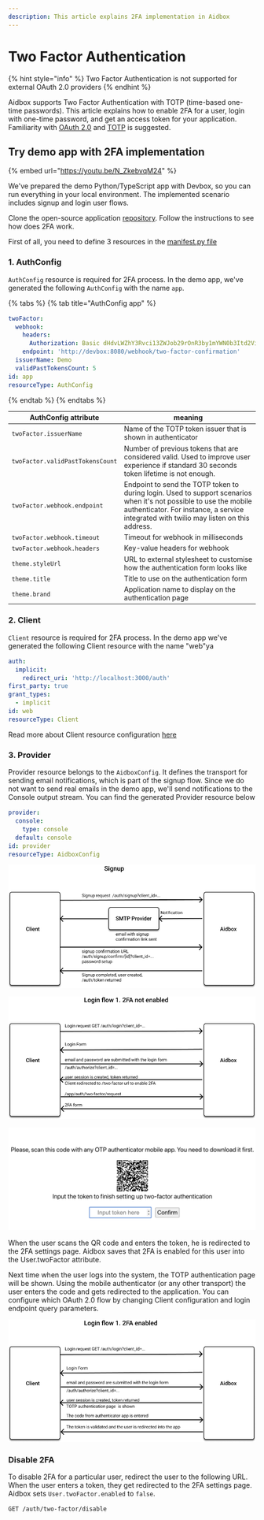 ```yaml
---
description: This article explains 2FA implementation in Aidbox
---
```


# Two Factor Authentication

{% hint style="info" %}
Two Factor Authentication is not supported for external OAuth 2.0 providers
{% endhint %}

Aidbox supports Two Factor Authentication with TOTP (time-based one-time passwords). This article explains how to enable 2FA for a user, login with one-time password, and get an access token for your application. Familiarity with [OAuth 2.0](https://tools.ietf.org/html/rfc6749) and [TOTP](https://tools.ietf.org/html/rfc6238) is suggested.

## Try demo app with 2FA implementation

{% embed url="https://youtu.be/N_ZkebvqM24" %}

We've prepared the demo Python/TypeScript app with Devbox, so you can run everything in your local environment. The implemented scenario includes signup and login user flows.

Clone the open-source application [repository](https://github.com/Aidbox/two-factor-auth-template). Follow the instructions to see how does 2FA work.

First of all, you need to define 3 resources in the [manifest.py file](https://github.com/Aidbox/two-factor-auth-template/blob/58a951dd21778488ec00eb7b6ca085f40bd829d6/backend/app/manifest.py)

### 1. AuthConfig

`AuthConfig` resource is required for 2FA process. In the demo app, we've generated the following `AuthConfig` with the name `app`.

{% tabs %}
{% tab title="AuthConfig app" %}
```yaml
twoFactor:
  webhook:
    headers:
      Authorization: Basic dHdvLWZhY3Rvci13ZWJob29rOnR3by1mYWN0b3Itd2ViaG9vaw==
    endpoint: 'http://devbox:8080/webhook/two-factor-confirmation'
  issuerName: Demo
  validPastTokensCount: 5
id: app
resourceType: AuthConfig
```
{% endtab %}
{% endtabs %}

| AuthConfig attribute             | meaning                                                                                                                                                                                                       |
| -------------------------------- | ------------------------------------------------------------------------------------------------------------------------------------------------------------------------------------------------------------- |
| `twoFactor.issuerName`           | Name of the TOTP token issuer that is shown in authenticator                                                                                                                                                  |
| `twoFactor.validPastTokensCount` | Number of previous tokens that are considered valid. Used to improve user experience if standard 30 seconds token lifetime is not enough.                                                                     |
| `twoFactor.webhook.endpoint`     | Endpoint to send the TOTP token to during login. Used to support scenarios when it's not possible to use the mobile authenticator. For instance, a service integrated with twilio may listen on this address. |
| `twoFactor.webhook.timeout`      | Timeout for webhook in milliseconds                                                                                                                                                                           |
| `twoFactor.webhook.headers`      | Key-value headers for webhook                                                                                                                                                                                 |
| `theme.styleUrl`                 | URL to external stylesheet to customise how the authentication form looks like                                                                                                                                |
| `theme.title`                    | Title to use on the authentication form                                                                                                                                                                       |
| `theme.brand`                    | Application name to display on the authentication page                                                                                                                                                        |

### 2. Client

`Client` resource is required for 2FA process. In the demo app we've generated the following Client resource with the name "web"ya

```yaml
auth:
  implicit:
    redirect_uri: 'http://localhost:3000/auth'
first_party: true
grant_types:
  - implicit
id: web
resourceType: Client
```

Read more about Client resource configuration [here](https://app.gitbook.com/@aidbox/s/project/\~/drafts/-MVyOIaYZI6lD2jaf35C/auth/implicit)

### 3. Provider

Provider resource belongs to the `AidboxConfig`. It defines the transport for sending email notifications, which is part of the signup flow. Since we do not want to send real emails in the demo app, we'll send notifications to the Console output stream. You can find the generated Provider resource below

```yaml
provider:
  console:
    type: console
  default: console
id: provider
resourceType: AidboxConfig
```

![](../../.gitbook/assets/group-4-1-.png)

![](../../.gitbook/assets/group-6.png)

![2FA Form](../../.gitbook/assets/2fa-form.png)

When the user scans the QR code and enters the token, he is redirected to the 2FA settings page. Aidbox saves that 2FA is enabled for this user into the User.twoFactor attribute.

Next time when the user logs into the system, the TOTP authentication page will be shown. Using the mobile authenticator (or any other transport) the user enters the code and gets redirected to the application. You can configure which OAuth 2.0 flow by changing Client configuration and login endpoint query parameters.

![](../../.gitbook/assets/group-7.png)

### Disable 2FA

To disable 2FA for a particular user, redirect the user to the following URL. When the user enters a token, they get redirected to the 2FA settings page. Aidbox sets `User.twoFactor.enabled` to `false`.

```
GET /auth/two-factor/disable
```

